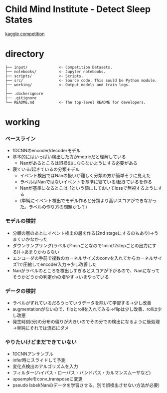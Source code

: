 # Child Mind Institute - Detect Sleep States
[kaggle competition](https://www.kaggle.com/competitions/child-mind-institute-detect-sleep-states) 

# directory
    ├── input/              <- Competition Datasets.  
    ├── notebooks/          <- Jupyter notebooks.  
    ├── scripts/            <- Scripts.  
    ├── src/                <- Source code. This sould be Python module.  
    ├── working/            <- Output models and train logs.  
    │  
    ├── .dockerignore  
    ├── .gitignore  
    └── README.md           <- The top-level README for developers.  

# working

### ベースライン
- 1DCNNのencoder/decoderモデル
- 基本的にはいっぱい検出した方がmetricだと理解している
    - Nanがあるところは誤検出にならないようにする必要がある
- 寝ている/起きているの分類モデル
    - イベント検出ではNanの扱いが難しく分類の方が簡単そうに見えた
    - ラベルはNanではないイベントを基準に寝ている/起きているを作る
    - Nanが基準になるとこは-1という値にしておいてlossで無視するようにする
    - (単純にイベント検出でモデル作ると分類より高いスコアができなかった。ラベルの作り方の問題かも？)


### モデルの検討
- 分類の層のあとにイベント検出の層を作る(2nd stageにするのもあり)→うまくいかなかった
- ダウンサンプリング(ラベルが1minごとなので1min(12stepごとの出力にする))→あまりかわらない
- エンコーダの手前で複数のカーネルサイズのconvを入れてからカーネルサイズ1で圧縮してencoder入力→少し改善した
- Nanがラベルのところを検出しすぎるとスコアが下がるので、Nanになってそうかどうかの判定chの増やす→いまやっている

### データの検討
- ラベルがずれているだろうっていうデータを除いて学習する→少し改善
- augmentationがないので、flipとrollを入れてみる→flipは少し改善、rollは少し改悪
- 発生時刻(分)の分布の偏りが大きいのでその分での検出になるように後処理→単純にそれでは流石にダメ

### やりたいけどまだできていない
- 1DCNNアンサンブル
- infer時にスライドして予測
- 変化点検出のアルゴリズムを入力
- フィルター(ハイパス・ローパス・バンドパス・カルマンスムーザなど)
- upsampleをconv_transposeに変更
- pseudo label(Nanのデータを学習させる。別で誤検出させない方法が必要)
